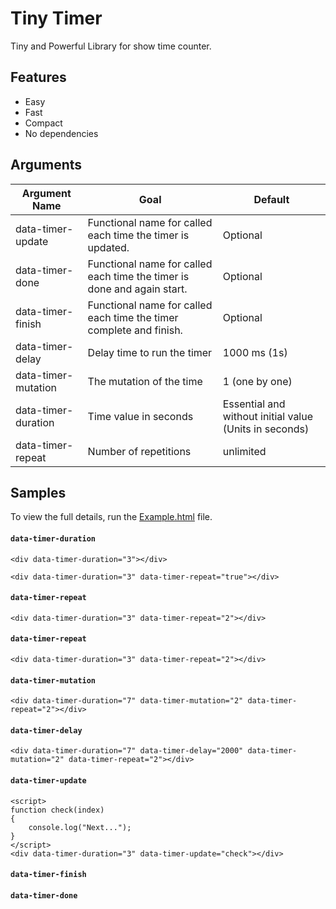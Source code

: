 # Tiny Timer
Tiny and Powerful Library for show time counter.

## Features 

  - Easy
  - Fast
  - Compact
  - No dependencies
  
  ## Arguments 

| Argument Name  | Goal | Default |
| ------------- | ------------- | ----- |
| data-timer-update  	| Functional name for called each time the timer is updated. | Optional |
| data-timer-done  	|  Functional name for called each time the timer is done and again start.| Optional |
| data-timer-finish  	| Functional name for called each time the timer complete and finish. | Optional |
| data-timer-delay  	| Delay time to run the timer | 1000 ms (1s) |
| data-timer-mutation  	| The mutation of the time | 1 (one by one) |
| data-timer-duration  	| Time value in seconds | Essential and without initial value (Units in seconds) |
| data-timer-repeat  	| Number of repetitions | unlimited |


## Samples

To view the full details, run the [Example.html](https://github.com/BaseMax/TinyTimerJs/blob/master/Example.html) file.

#### `data-timer-duration`

```
<div data-timer-duration="3"></div>
```
```
<div data-timer-duration="3" data-timer-repeat="true"></div>
```

#### `data-timer-repeat`

```
<div data-timer-duration="3" data-timer-repeat="2"></div>
```


#### `data-timer-repeat`

```
<div data-timer-duration="3" data-timer-repeat="2"></div>
```


#### `data-timer-mutation`

```
<div data-timer-duration="7" data-timer-mutation="2" data-timer-repeat="2"></div>
```



#### `data-timer-delay`

```
<div data-timer-duration="7" data-timer-delay="2000" data-timer-mutation="2" data-timer-repeat="2"></div>
```


#### `data-timer-update`
```
<script>
function check(index)
{
	console.log("Next...");
}
</script>
<div data-timer-duration="3" data-timer-update="check"></div>
```
#### `data-timer-finish`
#### `data-timer-done`
